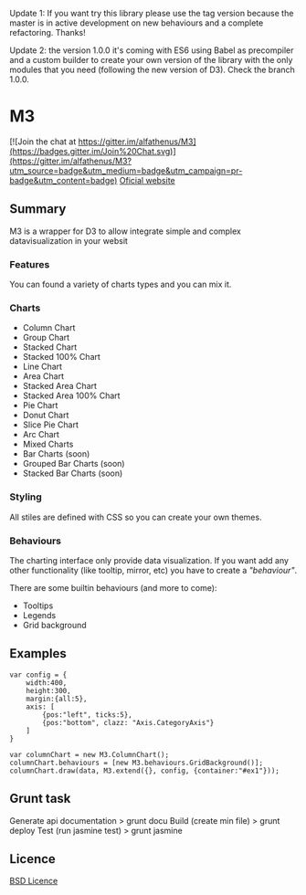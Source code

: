 Update 1:
If you want try this library please use the tag version because the master is in active development on new behaviours and a complete refactoring. Thanks!

Update 2:
the version 1.0.0 it's coming with ES6 using Babel as precompiler and a custom builder to create your own version of the library with the only modules that you need (following the new version of D3). Check the branch 1.0.0.

# M3

[![Join the chat at https://gitter.im/alfathenus/M3](https://badges.gitter.im/Join%20Chat.svg)](https://gitter.im/alfathenus/M3?utm_source=badge&utm_medium=badge&utm_campaign=pr-badge&utm_content=badge)
[Oficial website](http://alfathenus.github.io/M3/ "M3 datavisualization")


## Summary

M3 is a wrapper for D3 to allow integrate simple and complex datavisualization in your websit

### Features

You can found a variety of charts types and you can mix it.

### Charts
* Column Chart
* Group Chart
* Stacked Chart
* Stacked 100% Chart
* Line Chart
* Area Chart
* Stacked Area Chart
* Stacked Area 100% Chart
* Pie Chart
* Donut Chart
* Slice Pie Chart
* Arc Chart
* Mixed Charts
* Bar Charts (soon)
* Grouped Bar Charts (soon)
* Stacked Bar Charts (soon)

### Styling
All stiles are defined with CSS so you can create your own themes.

### Behaviours
The charting interface only provide data visualization. If you want add any other functionality (like tooltip, mirror, etc) you have to create a <i>"behaviour"</i>.

There are some builtin behaviours (and more to come):
* Tooltips
* Legends
* Grid background

## Examples
    var config = {
        width:400,
        height:300,
        margin:{all:5},
        axis: [
            {pos:"left", ticks:5},
            {pos:"bottom", clazz: "Axis.CategoryAxis"}        
        ]
    }

    var columnChart = new M3.ColumnChart();
    columnChart.behaviours = [new M3.behaviours.GridBackground()];
    columnChart.draw(data, M3.extend({}, config, {container:"#ex1"}));

## Grunt task
Generate api documentation
    > grunt docu 
Build (create min file)
    > grunt deploy
Test (run jasmine test)
    > grunt jasmine
## Licence
[BSD Licence](http://opensource.org/licenses/BSD-3-Clause "BSD Licence")
